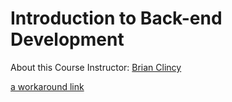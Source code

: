 # Introduction to Back-end Development

About this Course
Instructor:  [Brian Clincy](https://brianclincy.com)

[a workaround link](intro_to_be_dev.pdf)
